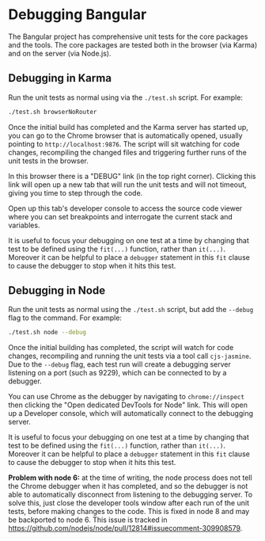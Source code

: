 # Debugging Bangular

The Bangular project has comprehensive unit tests for the core packages and the tools.
The core packages are tested both in the browser (via Karma) and on the server (via Node.js).

## Debugging in Karma

Run the unit tests as normal using via the `./test.sh` script. For example:

```bash
./test.sh browserNoRouter
```

Once the initial build has completed and the Karma server has started up, you can go to the
Chrome browser that is automatically opened, usually pointing to `http://localhost:9876`.
The script will sit watching for code changes, recompiling the changed files and triggering
further runs of the unit tests in the browser.

In this browser there is a "DEBUG" link (in the top right corner). Clicking this link will
open up a new tab that will run the unit tests and will not timeout, giving you time to
step through the code.

Open up this tab's developer console to access the source code viewer where you can set
breakpoints and interrogate the current stack and variables.

It is useful to focus your debugging on one test at a time by changing that test to be
defined using the `fit(...)` function, rather than `it(...)`. Moreover it can be helpful
to place a `debugger` statement in this `fit` clause to cause the debugger to stop when
it hits this test.

## Debugging in Node

Run the unit tests as normal using the `./test.sh` script, but add the `--debug` flag to
the command. For example:

```bash
./test.sh node --debug
```

Once the initial building has completed, the script will watch for code changes, recompiling
and running the unit tests via a tool call `cjs-jasmine`. Due to the `--debug` flag, each
test run will create a debugging server listening on a port (such as 9229), which can be
connected to by a debugger.

You can use Chrome as the debugger by navigating to `chrome://inspect` then clicking the
"Open dedicated DevTools for Node" link. This will open up a Developer console, which will
automatically connect to the debugging server.

It is useful to focus your debugging on one test at a time by changing that test to be
defined using the `fit(...)` function, rather than `it(...)`. Moreover it can be helpful
to place a `debugger` statement in this `fit` clause to cause the debugger to stop when
it hits this test.

**Problem with node 6:** at the time of writing, the node process does not tell the Chrome
debugger when it has completed, and so the debugger is not able to automatically disconnect
from listening to the debugging server. To solve this, just close the developer tools window
after each run of the unit tests, before making changes to the code.  This is fixed in node 8
and may be backported to node 6. This issue is tracked in
https://github.com/nodejs/node/pull/12814#issuecomment-309908579.
